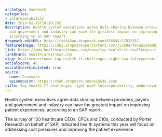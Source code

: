 ```yaml
---
archetype: bookmark
categories:
- interoperability
date: 2019-02-13T10:10:28Z
description: Health system executives agree data sharing between providers, payers
  and government and industry can have the greatest impact on improving patient experiences,
  according to an SAP report.
dropmark.editURL: http://radhikan.dropmark.com/616548/17823557
featuredImage: https://cdn2.dropmarkusercontent.com/353804/f8caa5d4e8b33dcc7b35f2a8ba9053ab2ed5b1804d6c93d0eaa84aedebc2af0d/thumbnail/smartphone-app-health-gettyimages-712_1.jpg?Expires=1557430063&Signature=O75ukfwiwFe9hp161oq6qRvIcJfITngQdMmtAN3tI9~5wlbJ7g63gEotjqrwyvTUqwZeDF9oiG4yXrKSnODI6bxG7tNjmd4ofODGFcxWEUUpy-PQ2uZWAyIQBZHQ1w7EfmS0V~vO3RzWS~cixOMnUwAElWHMyRTfTss9Q6tU~npKve2eu77IQ3JjY5JkkWYb~KxZzjnexEILHKx0mItnX2c4a7TAiTDOK-KZyYThbl-mGOBsUl1EiBJLNKuOq5An6CwOKWstZ0fBmQgpMFLaUDb0SL9wdC~Z50C9XXxuw-9Xtm01~uD~0jeeQfvgFABoapYKLSFCanZ5DZq9GcVR6g__&Key-Pair-Id=APKAITQYWVEN757ZA4KQ
link: https://www.healthcareitnews.com/news/top-health-it-challenges-right-now-interoperability-modernization
linkBrand: healthcareitnews.com
slug: healthcareitnews-top-health-it-challenges-right-now-interoperability-modernization
socialScore: 46
socialScoreSimulated: true
source:
  name: Dropmark
  apiendpoint: https://shah.dropmark.com/616548.json
title: Top health IT challenges right now? Interoperability, modernization
---
```

Health system executives agree data sharing between providers, payers and government and industry can have the greatest impact on improving patient experiences, according to an SAP report.

The survey of 100 healthcare CEOs, CFOs and CIOs, conducted by Porter Research on behalf of SAP, indicated health systems this year will focus on addressing cost pressures and improving the patient experience.

